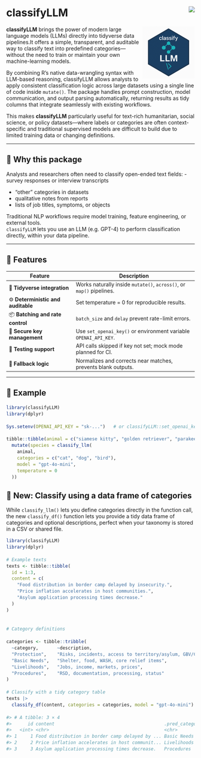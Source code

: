 

# classifyLLM <a href="https://dante042.github.io/classifyLLM"><img src="https://img.shields.io/badge/docs-pkgdown-blue" align="right" height="24"></a>
<img src="/logo.png" align="right" height="140" />

**classifyLLM** brings the power of modern large language models (LLMs) directly into tidyverse data pipelines.It offers a simple, transparent, and auditable way to classify text into predefined categories—without the need to train or maintain your own machine-learning models.

By combining R’s native data-wrangling syntax with LLM-based reasoning, classifyLLM allows analysts to apply consistent classification logic across large datasets using a single line of code inside `mutate()`.
The package handles prompt construction, model communication, and output parsing automatically, returning results as tidy columns that integrate seamlessly with existing workflows.

This makes **classifyLLM** particularly useful for text-rich humanitarian, social science, or policy datasets—where labels or categories are often context-specific and traditional supervised models are difficult to build due to limited training data or changing definitions.

------------------------------------------------------------------------

## 🧭 Why this package

Analysts and researchers often need to classify open-ended text
fields: - survey responses or interview transcripts  
- “other” categories in datasets  
- qualitative notes from reports  
- lists of job titles, symptoms, or objects

Traditional NLP workflows require model training, feature engineering,
or external tools.  
`classifyLLM` lets you use an LLM (e.g. GPT-4) to perform classification
directly, within your data pipeline.

------------------------------------------------------------------------

## 🚀 Features

| Feature | Description |
|----|----|
| 🧹 **Tidyverse integration** | Works naturally inside `mutate()`, `across()`, or `map()` pipelines. |
| ⚙️ **Deterministic and auditable** | Set temperature = 0 for reproducible results. |
| 📦 **Batching and rate control** | `batch_size` and `delay` prevent rate-limit errors. |
| 🔐 **Secure key management** | Use `set_openai_key()` or environment variable `OPENAI_API_KEY`. |
| 🧪 **Testing support** | API calls skipped if key not set; mock mode planned for CI. |
| 💬 **Fallback logic** | Normalizes and corrects near matches, prevents blank outputs. |

------------------------------------------------------------------------

## 🧩 Example

``` r
library(classifyLLM)
library(dplyr)

Sys.setenv(OPENAI_API_KEY = "sk-...")   # or classifyLLM::set_openai_key()

tibble::tibble(animal = c("siamese kitty", "golden retriever", "parakeet")) |>
  mutate(species = classify_llm(
    animal,
    categories = c("cat", "dog", "bird"),
    model = "gpt-4o-mini",
    temperature = 0
  ))
```

## 🧠 New: Classify using a data frame of categories

While `classify_llm()` lets you define categories directly in the
function call, the new `classify_df()` function lets you provide a tidy
data frame of categories and optional descriptions, perfect when your
taxonomy is stored in a CSV or shared file.

``` r
library(classifyLLM)
library(dplyr)

# Example texts
texts <- tibble::tibble(
  id = 1:3,
  content = c(
    "Food distribution in border camp delayed by insecurity.",
    "Price inflation accelerates in host communities.",
    "Asylum application processing times decrease."
  )
)


# Category definitions

categories <- tibble::tribble(
  ~category,       ~description,
  "Protection",    "Risks, incidents, access to territory/asylum, GBV/CP",
  "Basic Needs",   "Shelter, food, WASH, core relief items",
  "Livelihoods",   "Jobs, income, markets, prices",
  "Procedures",    "RSD, documentation, processing, status"
)

# Classify with a tidy category table
texts |> 
  classify_df(content, categories = categories, model = "gpt-4o-mini")

#> # A tibble: 3 × 4
#>      id content                                         .pred_category .pred_score
#>   <int> <chr>                                           <chr>                <dbl>
#> 1     1 Food distribution in border camp delayed by ... Basic Needs          0.87
#> 2     2 Price inflation accelerates in host communit... Livelihoods          0.91
#> 3     3 Asylum application processing times decrease.   Procedures           0.93
```
